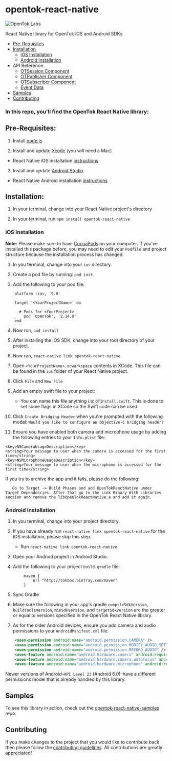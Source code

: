 # opentok-react-native
![OpenTok Labs](https://d26dzxoao6i3hh.cloudfront.net/items/0U1R0a0e2g1E361H0x3c/Image%202017-11-22%20at%2012.16.38%20PM.png?v=2507a2df)

React Native library for OpenTok iOS and Android SDKs

- [Pre-Requisites](#pre-requisites)
- [Installation](#installation)
  - [iOS Installation](#ios-installation)
  - [Android Installation](#android-installation)
- API Reference
  - [OTSession Component](https://github.com/opentok/opentok-react-native/tree/master/docs/OTSession.md)
  - [OTPublisher Component](https://github.com/opentok/opentok-react-native/tree/master/docs/OTPublisher.md)
  - [OTSubscriber Component](https://github.com/opentok/opentok-react-native/tree/master/docs/OTSubscriber.md)
  - [Event Data](https://github.com/opentok/opentok-react-native/tree/master/docs/EventData.md)
- [Samples](#samples)
- [Contributing](#contributing)

### In this repo, you'll find the OpenTok React Native library:

## Pre-Requisites:

1. Install [node.js](https://nodejs.org/)

2. Install and update [Xcode](https://developer.apple.com/xcode/) (you will need a Mac)
* React Native iOS installation [instructions](https://facebook.github.io/react-native/docs/getting-started.html)

3. Install and update [Android Studio](https://developer.android.com/studio/index.html)
* React Native Android installation [instructions](https://facebook.github.io/react-native/docs/getting-started.html)

## Installation:

1. In your terminal, change into your React Native project's directory

2. In your terminal, run `npm install opentok-react-native`

### iOS Installation

**Note:** Please make sure to have [CocoaPods](https://cocoapods.org/) on your computer.
If you've installed this package before, you may need to edit your `Podfile` and project structure because the installation process has changed.
1. In you terminal, change into your `ios` directory.

2. Create a pod file by running: `pod init`.

3. Add the following to your pod file:

```
    platform :ios, '9.0'

    target '<YourProjectName>' do

      # Pods for <YourProject>
        pod 'OpenTok', '2.14.0'
    end

```

4. Now run, `pod install`

5. After installing the iOS SDK, change into your root directory of your project.

6. Now run, `react-native link opentok-react-native`.

7. Open `<YourProjectName>.xcworkspace` contents in XCode. This file can be found in the `ios` folder of your React Native project. 

7. Click `File` and `New File`

8. Add an empty swift file to your project:
    * You can name this file anything i.e: `OTInstall.swift`. This is done to set some flags in XCode so the Swift code can be used.

9. Click `Create Bridging Header` when you're prompted with the following modal: `Would you like to configure an Objective-C bridging header?`

10. Ensure you have enabled both camera and microphone usage by adding the following entries to your `Info.plist` file:

```
<key>NSCameraUsageDescription</key>
<string>Your message to user when the camera is accessed for the first time</string>
<key>NSMicrophoneUsageDescription</key>
<string>Your message to user when the microphone is accessed for the first time</string>
```

If you try to archive the app and it fails, please do the following:
 ```
    Go to Target -> Build Phases and add OpenTokReactNative under Target Dependencies. After that go to the Link Binary With Libraries section and remove the libOpenTokReactNative.a and add it again.
```
### Android Installation

1. In you terminal, change into your project directory.

2. If you have already run `react-native link opentok-react-native` for the iOS installation, please skip this step.
    *  Run `react-native link opentok-react-native`

3. Open your Android project in Android Studio.

4. Add the following to your project `build.gradle` file: 

```
        maven {
            url "http://tokbox.bintray.com/maven"
        }
```

5. Sync Gradle

6. Make sure the following in your app's gradle `compileSdkVersion`, `buildToolsVersion`, `minSdkVersion`, and `targetSdkVersion` are the greater or equal to versions specified in the OpenTok React Native library.

7. As for the older Android devices, ensure you add camera and audio permissions to your `AndroidManifest.xml` file:

```xml
    <uses-permission android:name="android.permission.CAMERA" />
    <uses-permission android:name="android.permission.MODIFY_AUDIO_SETTINGS" />
    <uses-permission android:name="android.permission.RECORD_AUDIO" />
    <uses-feature android:name="android.hardware.camera" android:required="true" />
    <uses-feature android:name="android.hardware.camera.autofocus" android:required="false" />
    <uses-feature android:name="android.hardware.microphone" android:required="true" />
```

Newer versions of Android–`API Level 23` (Android 6.0)–have a different permissions model that is already handled by this library.

## Samples

To see this library in action, check out the [opentok-react-native-samples](https://github.com/opentok/opentok-react-native-samples) repo.

## Contributing

If you make changes to the project that you would like to contribute back then please follow the [contributing guidelines](CONTRIBUTING.md). All contributions are greatly appreciated!
